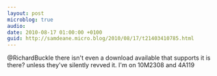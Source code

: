```yaml
---
layout: post
microblog: true
audio: 
date: 2010-08-17 01:00:00 +0100
guid: http://samdeane.micro.blog/2010/08/17/t21403410785.html
---
```

@RichardBuckle there isn't even a download available that supports it is there? unless they've silently revved it. I'm on 10M2308 and 4A119
